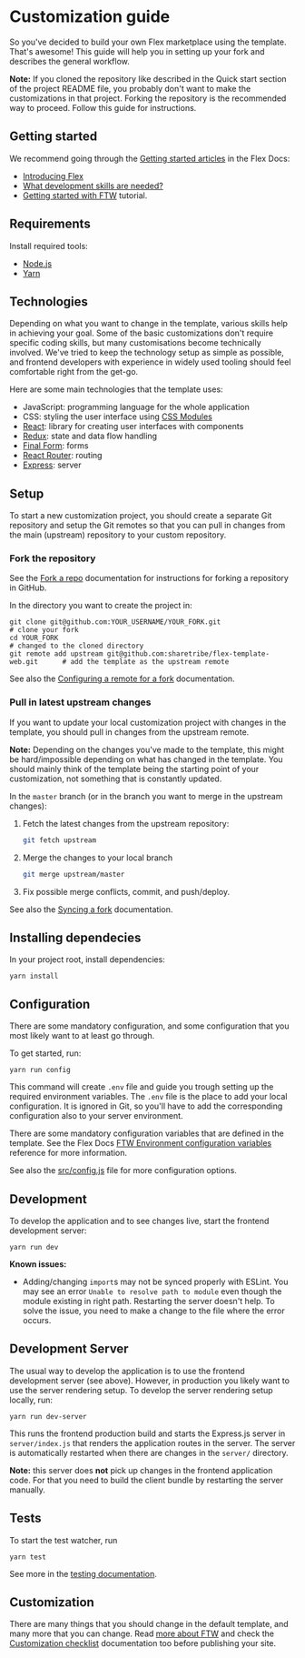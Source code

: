 # Customization guide

So you've decided to build your own Flex marketplace using the template. That's awesome! This guide
will help you in setting up your fork and describes the general workflow.

**Note:** If you cloned the repository like described in the Quick start section of the project
README file, you probably don't want to make the customizations in that project. Forking the
repository is the recommended way to proceed. Follow this guide for instructions.

## Getting started

We recommend going through the
[Getting started articles](https://www.sharetribe.com/docs/background/getting-started/) in the Flex
Docs:

- [Introducing Flex](https://www.sharetribe.com/docs/background/introducing-flex/)
- [What development skills are needed?](https://www.sharetribe.com/docs/background/development-skills/)
- [Getting started with FTW](https://www.sharetribe.com/docs/tutorials/getting-started-with-ftw/)
  tutorial.

## Requirements

Install required tools:

- [Node.js](https://nodejs.org/)
- [Yarn](https://yarnpkg.com/)

## Technologies

Depending on what you want to change in the template, various skills help in achieving your goal.
Some of the basic customizations don't require specific coding skills, but many customisations
become technically involved. We've tried to keep the technology setup as simple as possible, and
frontend developers with experience in widely used tooling should feel comfortable right from the
get-go.

Here are some main technologies that the template uses:

- JavaScript: programming language for the whole application
- CSS: styling the user interface using [CSS Modules](https://github.com/css-modules/css-modules)
- [React](https://reactjs.org/): library for creating user interfaces with components
- [Redux](https://redux.js.org/): state and data flow handling
- [Final Form](https://github.com/final-form/final-form): forms
- [React Router](https://reacttraining.com/react-router/): routing
- [Express](https://expressjs.com/): server

## Setup

To start a new customization project, you should create a separate Git repository and setup the Git
remotes so that you can pull in changes from the main (upstream) repository to your custom
repository.

### Fork the repository

See the [Fork a repo](https://help.github.com/articles/fork-a-repo/) documentation for instructions
for forking a repository in GitHub.

In the directory you want to create the project in:

    git clone git@github.com:YOUR_USERNAME/YOUR_FORK.git                         # clone your fork
    cd YOUR_FORK                                                                 # changed to the cloned directory
    git remote add upstream git@github.com:sharetribe/flex-template-web.git      # add the template as the upstream remote

See also the
[Configuring a remote for a fork](https://help.github.com/articles/configuring-a-remote-for-a-fork/)
documentation.

### Pull in latest upstream changes

If you want to update your local customization project with changes in the template, you should pull
in changes from the upstream remote.

**Note:** Depending on the changes you've made to the template, this might be hard/impossible
depending on what has changed in the template. You should mainly think of the template being the
starting point of your customization, not something that is constantly updated.

In the `master` branch (or in the branch you want to merge in the upstream changes):

1.  Fetch the latest changes from the upstream repository:

    ```sh
    git fetch upstream
    ```

1.  Merge the changes to your local branch

    ```sh
    git merge upstream/master
    ```

1.  Fix possible merge conflicts, commit, and push/deploy.

See also the [Syncing a fork](https://help.github.com/articles/syncing-a-fork/) documentation.

## Installing dependecies

In your project root, install dependencies:

    yarn install

## Configuration

There are some mandatory configuration, and some configuration that you most likely want to at least
go through.

To get started, run:

    yarn run config

This command will create `.env` file and guide you trough setting up the required environment
variables. The `.env` file is the place to add your local configuration. It is ignored in Git, so
you'll have to add the corresponding configuration also to your server environment.

There are some mandatory configuration variables that are defined in the template. See the Flex Docs
[FTW Environment configuration variables](https://www.sharetribe.com/docs/references/ftw-env/)
reference for more information.

See also the [src/config.js](../src/config.js) file for more configuration options.

## Development

To develop the application and to see changes live, start the frontend development server:

    yarn run dev

**Known issues:**

- Adding/changing `import`s may not be synced properly with ESLint. You may see an error
  `Unable to resolve path to module` even though the module existing in right path. Restarting the
  server doesn't help. To solve the issue, you need to make a change to the file where the error
  occurs.

## Development Server

The usual way to develop the application is to use the frontend development server (see above).
However, in production you likely want to use the server rendering setup. To develop the server
rendering setup locally, run:

    yarn run dev-server

This runs the frontend production build and starts the Express.js server in `server/index.js` that
renders the application routes in the server. The server is automatically restarted when there are
changes in the `server/` directory.

**Note:** this server does **not** pick up changes in the frontend application code. For that you
need to build the client bundle by restarting the server manually.

## Tests

To start the test watcher, run

    yarn test

See more in the [testing documentation](testing.md).

## Customization

There are many things that you should change in the default template, and many more that you can
change. Read [more about FTW](README.md) and check the
[Customization checklist](customization-checklist.md) documentation too before publishing your site.
